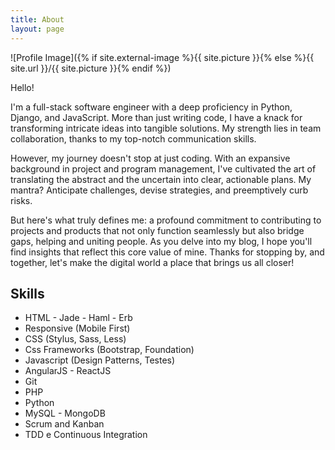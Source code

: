 ```yaml
---
title: About
layout: page
---
```

![Profile Image]({% if site.external-image %}{{ site.picture }}{% else %}{{ site.url }}/{{ site.picture }}{% endif %})

<p>Hello!

I'm a full-stack software engineer with a deep proficiency in Python, Django, and JavaScript. More than just writing code, I have a knack for transforming intricate ideas into tangible solutions. My strength lies in team collaboration, thanks to my top-notch communication skills.

However, my journey doesn't stop at just coding. With an expansive background in project and program management, I've cultivated the art of translating the abstract and the uncertain into clear, actionable plans. My mantra? Anticipate challenges, devise strategies, and preemptively curb risks.

But here's what truly defines me: a profound commitment to contributing to projects and products that not only function seamlessly but also bridge gaps, helping and uniting people. As you delve into my blog, I hope you'll find insights that reflect this core value of mine. Thanks for stopping by, and together, let's make the digital world a place that brings us all closer!</p>

<p>
</p>

<h2>Skills</h2>

<ul class="skill-list">
	<li>HTML - Jade - Haml - Erb</li>
	<li>Responsive (Mobile First)</li>
	<li>CSS (Stylus, Sass, Less)</li>
	<li>Css Frameworks (Bootstrap, Foundation)</li>
	<li>Javascript (Design Patterns, Testes)</li>
	<li>AngularJS - ReactJS</li>
	<li>Git</li>
	<li>PHP</li>
	<li>Python</li>
	<li>MySQL - MongoDB</li>
	<li>Scrum and Kanban</li>
	<li>TDD e Continuous Integration</li>
</ul>

<!-- 
<h2>Projects</h2>

<ul>
	<li><a href="https://github.com/">Lorem Lorem</a></li>
	<li><a href="https://github.com/">Ipsum Dolor</a></li>
	<li><a href="https://github.com/">Dolor Lorem</a></li>
</ul>
-->